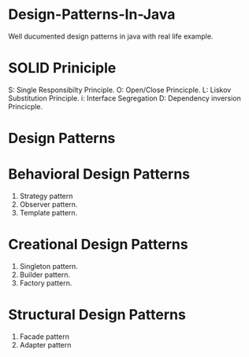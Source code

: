 # Design-Patterns-In-Java
Well ducumented design patterns in java with real life example.

# SOLID Priniciple
S: Single Responsibilty Principle.
O: Open/Close Princicple.
L: Liskov Substitution Principle.
i: Interface Segregation
D: Dependency inversion Princicple.

# Design Patterns
 
 # Behavioral Design Patterns
 1. Strategy pattern
 2. Observer pattern.
 3. Template pattern.
 
 # Creational Design Patterns
 1. Singleton pattern.
 2. Builder pattern.
 3. Factory pattern.
 
 # Structural Design Patterns
 1. Facade pattern
 2. Adapter pattern


